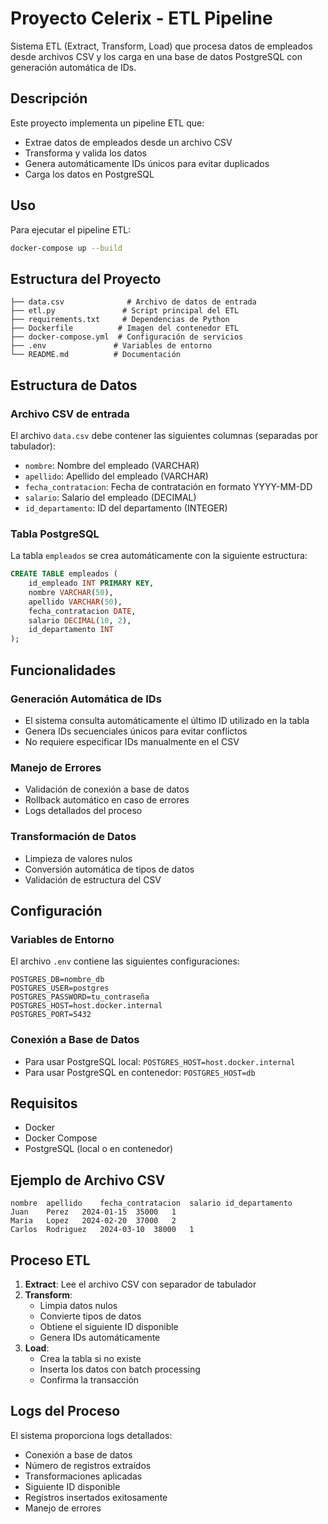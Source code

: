 # Proyecto Celerix - ETL Pipeline

Sistema ETL (Extract, Transform, Load) que procesa datos de empleados desde archivos CSV y los carga en una base de datos PostgreSQL con generación automática de IDs.

## Descripción

Este proyecto implementa un pipeline ETL que:
- Extrae datos de empleados desde un archivo CSV
- Transforma y valida los datos
- Genera automáticamente IDs únicos para evitar duplicados
- Carga los datos en PostgreSQL

## Uso

Para ejecutar el pipeline ETL:

```bash
docker-compose up --build
```

## Estructura del Proyecto

```
├── data.csv              # Archivo de datos de entrada
├── etl.py               # Script principal del ETL
├── requirements.txt     # Dependencias de Python
├── Dockerfile          # Imagen del contenedor ETL
├── docker-compose.yml  # Configuración de servicios
├── .env               # Variables de entorno
└── README.md          # Documentación
```

## Estructura de Datos

### Archivo CSV de entrada
El archivo `data.csv` debe contener las siguientes columnas (separadas por tabulador):
- `nombre`: Nombre del empleado (VARCHAR)
- `apellido`: Apellido del empleado (VARCHAR)
- `fecha_contratacion`: Fecha de contratación en formato YYYY-MM-DD
- `salario`: Salario del empleado (DECIMAL)
- `id_departamento`: ID del departamento (INTEGER)

### Tabla PostgreSQL
La tabla `empleados` se crea automáticamente con la siguiente estructura:
```sql
CREATE TABLE empleados (
    id_empleado INT PRIMARY KEY,
    nombre VARCHAR(50),
    apellido VARCHAR(50),
    fecha_contratacion DATE,
    salario DECIMAL(10, 2),
    id_departamento INT
);
```

## Funcionalidades

### Generación Automática de IDs
- El sistema consulta automáticamente el último ID utilizado en la tabla
- Genera IDs secuenciales únicos para evitar conflictos
- No requiere especificar IDs manualmente en el CSV

### Manejo de Errores
- Validación de conexión a base de datos
- Rollback automático en caso de errores
- Logs detallados del proceso

### Transformación de Datos
- Limpieza de valores nulos
- Conversión automática de tipos de datos
- Validación de estructura del CSV

## Configuración

### Variables de Entorno
El archivo `.env` contiene las siguientes configuraciones:

```
POSTGRES_DB=nombre_db
POSTGRES_USER=postgres
POSTGRES_PASSWORD=tu_contraseña
POSTGRES_HOST=host.docker.internal
POSTGRES_PORT=5432
```

### Conexión a Base de Datos
- Para usar PostgreSQL local: `POSTGRES_HOST=host.docker.internal`
- Para usar PostgreSQL en contenedor: `POSTGRES_HOST=db`

## Requisitos

- Docker
- Docker Compose
- PostgreSQL (local o en contenedor)

## Ejemplo de Archivo CSV

```
nombre	apellido	fecha_contratacion	salario	id_departamento
Juan	Perez	2024-01-15	35000	1
Maria	Lopez	2024-02-20	37000	2
Carlos	Rodriguez	2024-03-10	38000	1
```

## Proceso ETL

1. **Extract**: Lee el archivo CSV con separador de tabulador
2. **Transform**:
   - Limpia datos nulos
   - Convierte tipos de datos
   - Obtiene el siguiente ID disponible
   - Genera IDs automáticamente
3. **Load**:
   - Crea la tabla si no existe
   - Inserta los datos con batch processing
   - Confirma la transacción

## Logs del Proceso

El sistema proporciona logs detallados:
- Conexión a base de datos
- Número de registros extraídos
- Transformaciones aplicadas
- Siguiente ID disponible
- Registros insertados exitosamente
- Manejo de errores
